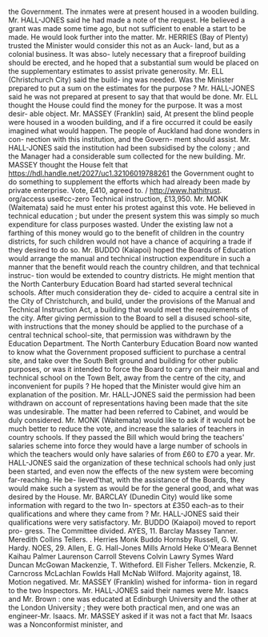 the Government. The inmates were at present housed in a wooden building. Mr. HALL-JONES said he had made a note of the request. He believed a grant was made some time ago, but not sufficient to enable a start to be made. He would look further into the matter. Mr. HERRIES (Bay of Plenty) trusted the Minister would consider this not as an Auck- land, but as a colonial business. It was abso- lutely necessary that a fireproof building should be erected, and he hoped that a substantial sum would be placed on the supplementary estimates to assist private generosity. Mr. ELL (Christchurch City) said the build- ing was needed. Was the Minister prepared to put a sum on the estimates for the purpose ? Mr. HALL-JONES said he was not prepared at present to say that that would be done. Mr. ELL thought the House could find the money for the purpose. It was a most desir- able object. Mr. MASSEY (Franklin) said, At present the blind people were housed in a wooden building, and if a fire occurred it could be easily imagined what would happen. The people of Auckland had done wonders in con- nection with this institution, and the Govern- ment should assist. Mr. HALL-JONES said the institution had been subsidised by the colony ; and the Manager had a considerable sum collected for the new building. Mr. MASSEY thought the House felt that https://hdl.handle.net/2027/uc1.32106019788261 the Government ought to do something to supplement the efforts which had already been made by private enterprise. Vote, £410, agreed to. / http://www.hathitrust. org/access use#cc-zero Technical instruction, £13,950. Mr. MONK (Waitemata) said he must enter his protest against this vote. He believed in technical education ; but under the present system this was simply so much expenditure for class purposes wasted. Under the existing law not a farthing of this money would go to the benefit of children in the country districts, for such children would not have a chance of acquiring a trade if they desired to do so. Mr. BUDDO (Kaiapoi) hoped the Boards of Education would arrange the manual and technical instruction expenditure in such a manner that the benefit would reach the country children, and that technical instruc- tion would be extended to country districts. He might mention that the North Canterbury Education Board had started several technical schools. After much consideration they de- cided to acquire a central site in the City of Christchurch, and build, under the provisions of the Manual and Technical Instruction Act, a building that would meet the requirements of the city. After giving permission to the Board to sell a disused school-site, with instructions that the money should be applied to the purchase of a central technical school-site, that permission was withdrawn by the Education Department. The North Canterbury Education Board now wanted to know what the Government proposed sufficient to purchase a central site, and take over the South Belt ground and building for other public purposes, or was it intended to force the Board to carry on their manual and technical school on the Town Belt, away from the centre of the city, and inconvenient for pupils ? He hoped that the Minister would give him an explanation of the position. Mr. HALL-JONES said the permission had been withdrawn on account of representations having been made that the site was undesirable. The matter had been referred to Cabinet, and would be duly considered. Mr. MONK (Waitemata) would like to ask if it would not be much better to reduce the vote, and increase the salaries of teachers in country schools. If they passed the Bill which would bring the teachers' salaries scheme into force they would have a large number of schools in which the teachers would only have salaries of from £60 to £70 a year. Mr. HALL-JONES said the organization of these technical schools had only just been started, and even now the effects of the new system were becoming far-reaching. He be- lieved'that, with the assistance of the Boards, they would make such a system as would be for the general good, and what was desired by the House. Mr. BARCLAY (Dunedin City) would like some information with regard to the two In- spectors at £350 each-as to their qualifications and where they came from ? Mr. HALL-JONES said their qualifications were very satisfactory. Mr. BUDDO (Kaiapoi) moved to report pro- gress. The Committee divided. AYES, 11. Barclay Massey Tanner. Meredith Collins Tellers. . Herries Monk Buddo Hornsby Russell, G. W. Hardy. NOES, 29. Allen, E. G. Hall-Jones Mills Arnold Heke O'Meara Bennet Kaihau Palmer Laurenson Carroll Stevens Colvin Lawry Symes Ward Duncan McGowan Mackenzie, T. Witheford. Ell Fisher Tellers. Mckenzie, R. Carncross McLachlan Fowlds Hall McNab Wilford. Majority against, 18. Motion negatived. Mr. MASSEY (Franklin) wished for informa- tion in regard to the two Inspectors. Mr. HALL-JONES said their names were Mr. Isaacs and Mr. Brown : one was educated at Edinburgh University and the other at the London University ; they were both practical men, and one was an engineer-Mr. Isaacs. Mr. MASSEY asked if it was not a fact that Mr. Isaacs was a Nonconformist minister, and 